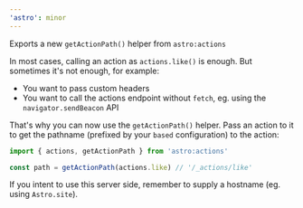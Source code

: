 ```yaml
---
'astro': minor
---
```


Exports a new `getActionPath()` helper from `astro:actions`

In most cases, calling an action as `actions.like()` is enough. But sometimes it's not enough, for example:

- You want to pass custom headers
- You want to call the actions endpoint without `fetch`, eg. using the `navigator.sendBeacon` API

That's why you can now use the `getActionPath()` helper. Pass an action to it to get the pathname (prefixed by your `based` configuration) to the action:

```ts
import { actions, getActionPath } from 'astro:actions'

const path = getActionPath(actions.like) // '/_actions/like'
```

If you intent to use this server side, remember to supply a hostname (eg. using `Astro.site`).
